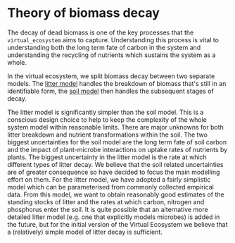 # Theory of biomass decay

The decay of dead biomass is one of the key processes that the `virtual_ecosystem` aims
to capture. Understanding this process is vital to understanding both the long term fate
of carbon in the system and understanding the recycling of nutrients which sustains the
system as a whole.

In the virtual ecosystem, we split biomass decay between two separate models. The
[litter model](./litter_theory.md) handles the breakdown of biomass that's still in an
identifiable form, the [soil model](./soil_theory.md) then handles the subsequent stages
of decay.

The litter model is significantly simpler than the soil model. This is a conscious
design choice to help to keep the complexity of the whole system model within reasonable
limits. There are major unknowns for both litter breakdown and nutrient transformations
within the soil. The two biggest uncertainties for the soil model are the long term
fate of soil carbon and the impact of plant-microbe interactions on uptake rates of
nutrients by plants. The biggest uncertainty in the litter model is the rate at which
different types of litter decay. We believe that the soil related uncertainties are of
greater consequence so have decided to focus the main modelling effort on them. For the
litter model, we have adopted a fairly simplistic model which can be parameterised from
commonly collected empirical data. From this model, we want to obtain reasonably good
estimates of the standing stocks of litter and the rates at which carbon, nitrogen and
phosphorus enter the soil. It is quite possible that an alternative more detailed litter
model (e.g. one that explicitly models microbes) is added in the future, but for the
initial version of the Virtual Ecosystem we believe that a (relatively) simple model of
litter decay is sufficient.
